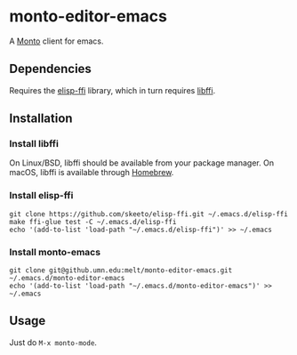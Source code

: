 # monto-editor-emacs

A [Monto](https://github.com/monto-editor) client for emacs.

## Dependencies

Requires the [elisp-ffi](https://github.com/skeeto/elisp-ffi) library, which in
turn requires [libffi](https://sourceware.org/libffi/).

## Installation

### Install libffi

On Linux/BSD, libffi should be available from your package manager.
On macOS, libffi is available through [Homebrew](https://brew.sh).

### Install elisp-ffi

```
git clone https://github.com/skeeto/elisp-ffi.git ~/.emacs.d/elisp-ffi
make ffi-glue test -C ~/.emacs.d/elisp-ffi
echo '(add-to-list 'load-path "~/.emacs.d/elisp-ffi")' >> ~/.emacs
```

### Install monto-emacs

```
git clone git@github.umn.edu:melt/monto-editor-emacs.git ~/.emacs.d/monto-editor-emacs
echo '(add-to-list 'load-path "~/.emacs.d/monto-editor-emacs")' >> ~/.emacs
```

## Usage

Just do `M-x monto-mode`.
